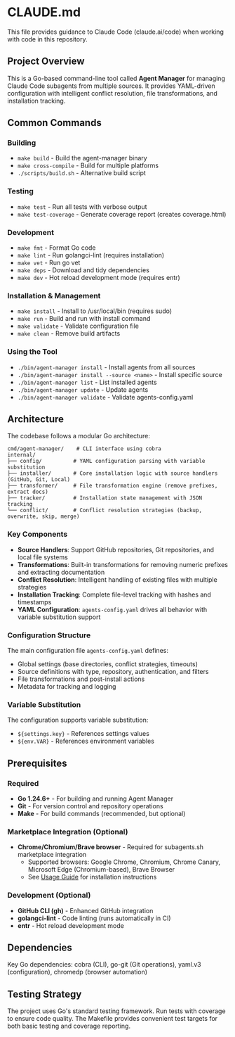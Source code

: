 # CLAUDE.md

This file provides guidance to Claude Code (claude.ai/code) when working with code in this repository.

## Project Overview

This is a Go-based command-line tool called **Agent Manager** for managing Claude Code subagents from multiple sources. It provides YAML-driven configuration with intelligent conflict resolution, file transformations, and installation tracking.

## Common Commands

### Building
- `make build` - Build the agent-manager binary
- `make cross-compile` - Build for multiple platforms
- `./scripts/build.sh` - Alternative build script

### Testing
- `make test` - Run all tests with verbose output
- `make test-coverage` - Generate coverage report (creates coverage.html)

### Development
- `make fmt` - Format Go code
- `make lint` - Run golangci-lint (requires installation)
- `make vet` - Run go vet
- `make deps` - Download and tidy dependencies
- `make dev` - Hot reload development mode (requires entr)

### Installation & Management
- `make install` - Install to /usr/local/bin (requires sudo)
- `make run` - Build and run with install command
- `make validate` - Validate configuration file
- `make clean` - Remove build artifacts

### Using the Tool
- `./bin/agent-manager install` - Install agents from all sources
- `./bin/agent-manager install --source <name>` - Install specific source
- `./bin/agent-manager list` - List installed agents
- `./bin/agent-manager update` - Update agents
- `./bin/agent-manager validate` - Validate agents-config.yaml

## Architecture

The codebase follows a modular Go architecture:

```
cmd/agent-manager/    # CLI interface using cobra
internal/
├── config/          # YAML configuration parsing with variable substitution
├── installer/       # Core installation logic with source handlers (GitHub, Git, Local)
├── transformer/     # File transformation engine (remove prefixes, extract docs)
├── tracker/         # Installation state management with JSON tracking
└── conflict/        # Conflict resolution strategies (backup, overwrite, skip, merge)
```

### Key Components

- **Source Handlers**: Support GitHub repositories, Git repositories, and local file systems
- **Transformations**: Built-in transformations for removing numeric prefixes and extracting documentation
- **Conflict Resolution**: Intelligent handling of existing files with multiple strategies
- **Installation Tracking**: Complete file-level tracking with hashes and timestamps
- **YAML Configuration**: `agents-config.yaml` drives all behavior with variable substitution support

### Configuration Structure

The main configuration file `agents-config.yaml` defines:
- Global settings (base directories, conflict strategies, timeouts)
- Source definitions with type, repository, authentication, and filters
- File transformations and post-install actions
- Metadata for tracking and logging

### Variable Substitution

The configuration supports variable substitution:
- `${settings.key}` - References settings values
- `${env.VAR}` - References environment variables

## Prerequisites

### Required
- **Go 1.24.6+** - For building and running Agent Manager
- **Git** - For version control and repository operations
- **Make** - For build commands (recommended, but optional)

### Marketplace Integration (Optional)
- **Chrome/Chromium/Brave browser** - Required for subagents.sh marketplace integration
  - Supported browsers: Google Chrome, Chromium, Chrome Canary, Microsoft Edge (Chromium-based), Brave Browser
  - See [Usage Guide](docs/USAGE.md#marketplace-commands) for installation instructions

### Development (Optional)
- **GitHub CLI (gh)** - Enhanced GitHub integration
- **golangci-lint** - Code linting (runs automatically in CI)
- **entr** - Hot reload development mode

## Dependencies

Key Go dependencies: cobra (CLI), go-git (Git operations), yaml.v3 (configuration), chromedp (browser automation)

## Testing Strategy

The project uses Go's standard testing framework. Run tests with coverage to ensure code quality. The Makefile provides convenient test targets for both basic testing and coverage reporting.